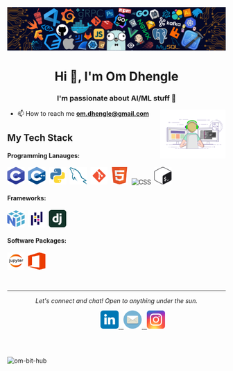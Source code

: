 

<!--
### Hi there 👋
**OM-bit-hub/OM-bit-hub** is a ✨ _special_ ✨ repository because its `README.md` (this file) appears on your GitHub profile.

Here are some ideas to get you started:

- 🔭 I’m currently working on ...
- 🌱 I’m currently learning ...
- 👯 I’m looking to collaborate on ...
- 🤔 I’m looking for help with ...
- 💬 Ask me about ...
- 📫 How to reach me: ...
- 😄 Pronouns: ...
- ⚡ Fun fact: ...
-->
<img src="header.png">
<h1 align="center">Hi 👋, I'm Om Dhengle</h1>
<h3 align="center">I'm passionate about AI/ML stuff 🤖</h3>
 <img src="coding-freak.gif" width="30%" align="right">


- 📫 How to reach me **om.dhengle@gmail.com**


<p align="left">
</p>
<!--My Skill Section-->

## My Tech Stack
<p align="left">
	<h4> Programming Lanauges:</h4><p>
	<img src="https://github.com/OM-bit-hub/OM-bit-hub/blob/main/icons/c.svg" alt="C" width="40" height="40" />&nbsp;
	<img src="https://github.com/OM-bit-hub/OM-bit-hub/blob/main/icons/cpp.svg" alt="C++" width="40" height="40" />&nbsp;
	<img src="https://github.com/PKief/vscode-material-icon-theme/blob/main/icons/python.svg" alt="python" width="40" height="40" />&nbsp;
	<img src="https://github.com/OM-bit-hub/OM-bit-hub/blob/main/icons/mysql.svg" alt="SQL" width="40" height="40" />&nbsp;
	<img src="https://github.com/OM-bit-hub/OM-bit-hub/blob/main/icons/git.svg" alt="Git" width="40" height="40" />&nbsp;
	<img src="https://github.com/OM-bit-hub/OM-bit-hub/blob/main/icons/html.svg" alt="HTML" width="40" height="40" />&nbsp;
	<img src="https://github.com/OM-bit-hub/OM-bit-hub/blob/main/icons/css.svg" alt="CSS" width="40" height="40" />&nbsp;
	<img src="https://github.com/OM-bit-hub/OM-bit-hub/blob/main/icons/bash1.svg" alt="Bash" width="40" height="40" />&nbsp;</p>
	<h4> Frameworks:</h4><p>
	<img src="https://github.com/OM-bit-hub/OM-bit-hub/blob/main/icons/numpy.svg" alt="Numpy" width="40" height="40" />&nbsp;
	<img src="https://github.com/OM-bit-hub/OM-bit-hub/blob/main/icons/pandas.svg" alt="Pandas" width="40" height="40" />&nbsp;	
<!-- 	<img src="https://github.com/OM-bit-hub/OM-bit-hub/blob/main/icons/tensorflow-tf.svg" alt="TensorFlow" width="40" height="40" />&nbsp; -->
<!-- 	<img src="https://github.com/OM-bit-hub/OM-bit-hub/blob/main/icons/keras.svg" alt="Keras" width="40" height="40" />&nbsp; -->
<!-- 	<img src="download.png" alt="Scikit Learn" width="60" height="40" />&nbsp; -->
	<img src="https://github.com/OM-bit-hub/OM-bit-hub/blob/main/icons/django.svg" alt="Django" width="40" height="40" />&nbsp;
    <h4>Software Packages:</h4><p>
  <img src="https://github.com/OM-bit-hub/OM-bit-hub/blob/main/icons/jupyter.png" alt="Jupyter" width="40" height="40" />&nbsp;
	<img src="https://github.com/OM-bit-hub/OM-bit-hub/blob/main/icons/office.svg" alt="Office" width="40" height="40" />&nbsp;</p>

</p><br>
<!--Connect Section-->
<hr>
<p align="center">
<i>Let's connect and chat! Open to anything under the sun.</i><br>
<p align="center">
	&nbsp;&nbsp;&nbsp;&nbsp;&nbsp;&nbsp;&nbsp;&nbsp;&nbsp;&nbsp;&nbsp;&nbsp;&nbsp;&nbsp;&nbsp;&nbsp;&nbsp;&nbsp;
	<a href="https://linkedin.com/in/om-dhengle-716b58247">
		<img alt="Abhinav Bohra - LinkedIn" width="42px" src="https://github.com/OM-bit-hub/OM-bit-hub/blob/main/icons/linkedin.svg"/>
	</a>

<a href="mailto:om.dhengle@gmail.com">
		&nbsp;&nbsp;<img alt="Om Dhengle - Mail" width="42px" src="https://github.com/OM-bit-hub/OM-bit-hub/blob/main/icons/email.svg"/>
	</a>
	<a href="https://instagram.com/om_dhengle17">
		&nbsp;&nbsp;<img alt="Om Dhengle - Instagram" width="42px" src="https://github.com/OM-bit-hub/OM-bit-hub/blob/main/icons/ig.svg"/>
	</a>
	
</p><br><br>
<!-- Profile Views -->
<p align="left"> <img src="https://komarev.com/ghpvc/?username=om-bit-hub&label=Profile%20views&color=0e75b6&style=flat" alt="om-bit-hub" /> </p>

